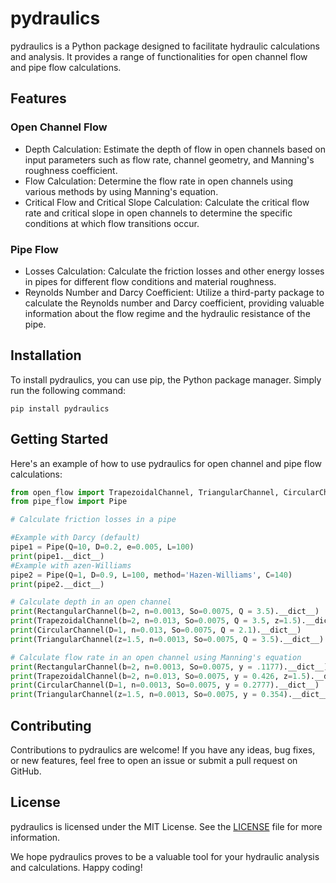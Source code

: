 # pydraulics

pydraulics is a Python package designed to facilitate hydraulic calculations and analysis. It provides a range of functionalities for open channel flow and pipe flow calculations.

## Features

### Open Channel Flow
- Depth Calculation: Estimate the depth of flow in open channels based on input parameters such as flow rate, channel geometry, and Manning's roughness coefficient.
- Flow Calculation: Determine the flow rate in open channels using various methods by using Manning's equation.
- Critical Flow and Critical Slope Calculation: Calculate the critical flow rate and critical slope in open channels to determine the specific conditions at which flow transitions occur.

### Pipe Flow
- Losses Calculation: Calculate the friction losses and other energy losses in pipes for different flow conditions and material roughness.
- Reynolds Number and Darcy Coefficient: Utilize a third-party package to calculate the Reynolds number and Darcy coefficient, providing valuable information about the flow regime and the hydraulic resistance of the pipe.

## Installation

To install pydraulics, you can use pip, the Python package manager. Simply run the following command:

```
pip install pydraulics
```

## Getting Started

Here's an example of how to use pydraulics for open channel and pipe flow calculations:

```python
from open_flow import TrapezoidalChannel, TriangularChannel, CircularChannel, RectangularChannel
from pipe_flow import Pipe

# Calculate friction losses in a pipe

#Example with Darcy (default)
pipe1 = Pipe(Q=10, D=0.2, e=0.005, L=100)
print(pipe1.__dict__)
#Example with azen-Williams
pipe2 = Pipe(Q=1, D=0.9, L=100, method='Hazen-Williams', C=140)
print(pipe2.__dict__)

# Calculate depth in an open channel
print(RectangularChannel(b=2, n=0.0013, So=0.0075, Q = 3.5).__dict__)
print(TrapezoidalChannel(b=2, n=0.013, So=0.0075, Q = 3.5, z=1.5).__dict__)
print(CircularChannel(D=1, n=0.013, So=0.0075, Q = 2.1).__dict__)
print(TriangularChannel(z=1.5, n=0.0013, So=0.0075, Q = 3.5).__dict__)

# Calculate flow rate in an open channel using Manning's equation
print(RectangularChannel(b=2, n=0.0013, So=0.0075, y = .1177).__dict__)
print(TrapezoidalChannel(b=2, n=0.013, So=0.0075, y = 0.426, z=1.5).__dict__)
print(CircularChannel(D=1, n=0.0013, So=0.0075, y = 0.2777).__dict__)
print(TriangularChannel(z=1.5, n=0.0013, So=0.0075, y = 0.354).__dict__)
```


## Contributing

Contributions to pydraulics are welcome! If you have any ideas, bug fixes, or new features, feel free to open an issue or submit a pull request on GitHub.

## License

pydraulics is licensed under the MIT License. See the [LICENSE](https://github.com/your-username/pydraulics/blob/main/LICENSE) file for more information.

We hope pydraulics proves to be a valuable tool for your hydraulic analysis and calculations. Happy coding!